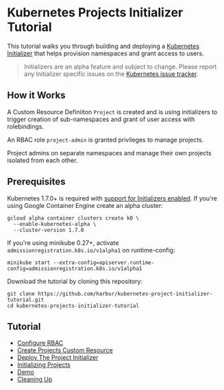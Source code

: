# Kubernetes Projects Initializer Tutorial

This tutorial walks you through building and deploying a [Kubernetes Initializer](https://kubernetes.io/docs/admin/extensible-admission-controllers/#what-are-initializers) that helps provision namespaces and grant access to users.

> Initializers are an alpha feature and subject to change. Please report any Initializer specific issues on the [Kubernetes issue tracker](https://github.com/kubernetes/kubernetes/issues).

## How it Works

A Custom Resource Definiiton `Project` is created and is using initializers to trigger creation of sub-namespaces and grant of user access with rolebindings.

An RBAC role `project-admin` is granted privileges to manage projects.

Project admins on separate namespaces and manage their own projects isolated from each other.

## Prerequisites

Kubernetes 1.7.0+ is required with [support for Initializers enabled](https://kubernetes.io/docs/admin/extensible-admission-controllers/#enable-initializers-alpha-feature). If you're using Google Container Engine create an alpha cluster:

```shell
gcloud alpha container clusters create k0 \
  --enable-kubernetes-alpha \
  --cluster-version 1.7.0
```

If you're using minikube 0.27+, activate `admissionregistration.k8s.io/v1alpha1` on runtime-config:

```shell
minikube start --extra-config=apiserver.runtime-config=admissionregistration.k8s.io/v1alpha1
```

Download the tutorial by cloning this repository:

```shell
git clone https://github.com/harbur/kubernetes-project-initializer-tutorial.git
cd kubernetes-projects-initializer-tutorial
```

## Tutorial

- [Configure RBAC](docs/01.configure-rbac.md)
- [Create Projects Custom Resource](docs/02.create-projects-custom-resource.md)
- [Deploy The Project Initializer](docs/03.deploy-project-initializer.md)
- [Initializing Projects](docs/04.initializing-projects.md)
- [Demo](docs/05.demo.md)
- [Cleaning Up](docs/06.cleanup.md)
